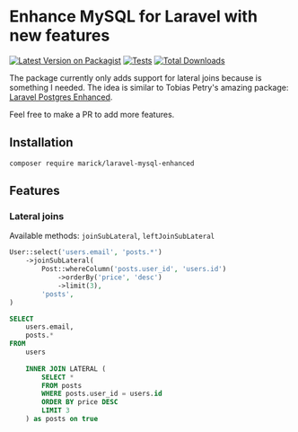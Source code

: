 # Enhance MySQL for Laravel with new features 

[![Latest Version on Packagist](https://img.shields.io/packagist/v/marick/laravel-mysql-enhanced.svg)](https://packagist.org/packages/marick/laravel-mysql-enhanced)
[![Tests](https://github.com/marickvantuil/laravel-mysql-enhanced/actions/workflows/run-tests.yml/badge.svg)](https://github.com/marickvantuil/laravel-mysql-enhanced/actions/workflows/run-tests.yml)
[![Total Downloads](https://img.shields.io/packagist/dt/marick/laravel-mysql-enhanced.svg)](https://packagist.org/packages/marick/laravel-mysql-enhanced)

The package currently only adds support for lateral joins because is something I needed. The idea is similar to Tobias Petry's amazing package: [Laravel Postgres Enhanced](https://github.com/tpetry/laravel-postgresql-enhanced).

Feel free to make a PR to add more features.

## Installation

```
composer require marick/laravel-mysql-enhanced
```

## Features

### Lateral joins

Available methods: `joinSubLateral`, `leftJoinSubLateral`

```php
User::select('users.email', 'posts.*')
    ->joinSubLateral(
        Post::whereColumn('posts.user_id', 'users.id')
            ->orderBy('price', 'desc')
            ->limit(3),
        'posts',
)
```

```sql
SELECT
    users.email,
    posts.*
FROM
    users
        
    INNER JOIN LATERAL (
        SELECT *
        FROM posts
        WHERE posts.user_id = users.id
        ORDER BY price DESC
        LIMIT 3
    ) as posts on true
    
```
